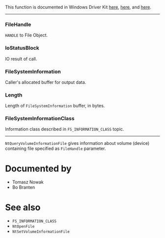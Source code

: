 This function is documented in Windows Driver Kit [here](https://learn.microsoft.com/en-us/windows-hardware/drivers/ddi/ntddk/nf-ntddk-zwqueryvolumeinformationfile), [here](https://learn.microsoft.com/en-us/windows-hardware/drivers/ddi/ntifs/nf-ntifs-ntqueryvolumeinformationfile), and [here](https://learn.microsoft.com/en-us/windows-hardware/drivers/ddi/ntifs/nf-ntifs-zwqueryvolumeinformationfile).

---

### FileHandle

`HANDLE` to File Object.

### IoStatusBlock

IO result of call.

### FileSystemInformation

Caller's allocated buffer for output data.

### Length

Length of `FileSystemInformation` buffer, in bytes.

### FileSystemInformationClass

Information class described in `FS_INFORMATION_CLASS` topic.

---

`NtQueryVolumeInformationFile` gives information about volume (device) containing file specified as `FileHandle` parameter.

# Documented by

* Tomasz Nowak
* Bo Branten

# See also

* `FS_INFORMATION_CLASS`
* `NtOpenFile`
* `NtSetVolumeInformationFile`
